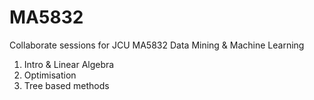 # MA5832
Collaborate sessions for JCU MA5832 Data Mining &amp; Machine Learning

1. Intro & Linear Algebra
2. Optimisation 
3. Tree based methods

